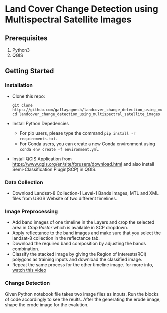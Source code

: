 # Land Cover Change Detection using Multispectral Satellite Images


## Prerequisites

1. Python3
2. QGIS

## Getting Started

### Installation
 - Clone this repo:
            
       git clone https://github.com/gallayagnesh/landcover_change_detection_using_multispectral_satellite_images
       cd landcover_change_detection_using_multispectral_satellite_images
 - Install Python Depedencies
     - For pip users, please type the command 	```pip install -r requirements.txt```.
     - For Conda users, you can create a new Conda environment using ```conda env create -f environment.yml```.
 - Install QGIS Application from https://www.qgis.org/en/site/forusers/download.html and also install Semi-Classification Plugin(SCP) in QGIS.
 
 ### Data Collection
  - Download Landsat-8 Collection-1 Level-1 Bands images, MTL and XML files from USGS Website of two different timelines.
  
### Image Preprocessing
  - Add band images of one timeline in the Layers and crop the selected area in *Crop Raster* which is available in SCP dropdown.
  - Apply reflectance to the band images and make sure that you select the landsat-8 collection in the reflectance tab.
  - Download the required band composition by adjusting the bands combination.
  - Classify the stacked image by giving the Region of Interests(ROI) polygons as training inputs and download the classified image.
  - Repeat the same process for the other timeline image.
  for more info, [watch this video](https://www.youtube.com/watch?v=HKNS-wsc7lo) 
  
### Change Detection
 Given Python notebook file takes two image files as inputs. Run the blocks of code accordingly to see the reults. After the generating the erode image, shape the erode image for the evalution.
